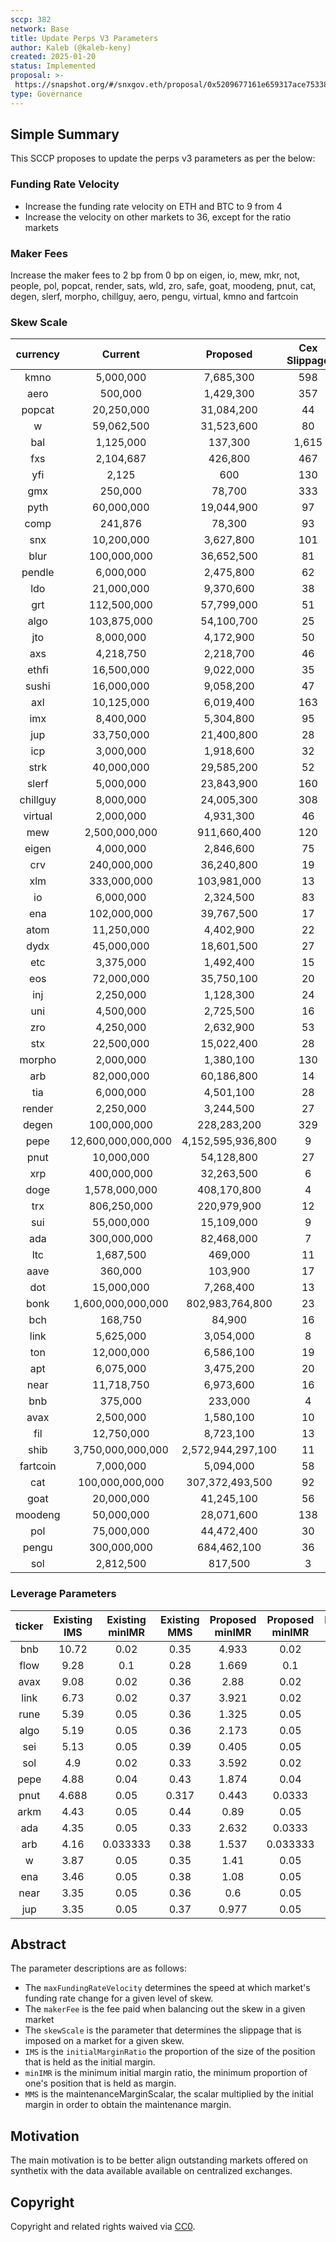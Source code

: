 ```yaml
---
sccp: 382
network: Base
title: Update Perps V3 Parameters
author: Kaleb (@kaleb-keny)
created: 2025-01-20
status: Implemented
proposal: >-
 https://snapshot.org/#/snxgov.eth/proposal/0x5209677161e659317ace75338b4cc23c57566f7ef720de6c63a62c002ef92a5b
type: Governance
---
```


## Simple Summary

This SCCP proposes to update the perps v3 parameters as per the below:

### Funding Rate Velocity
- Increase the funding rate velocity on ETH and BTC to 9 from 4
- Increase the velocity on other markets to 36, except for the ratio markets

### Maker Fees
Increase the maker fees to 2 bp from 0 bp on eigen, io, mew, mkr, not, people, pol, popcat, render, sats, wld, zro, safe, goat, moodeng, pnut, cat, degen, slerf, morpho, chillguy, aero, pengu, virtual, kmno and fartcoin

### Skew Scale

| **currency** |     **Current**    |    **Proposed**   | **Cex Slippage** | **Proposed Slippage** |
|:------------:|:------------------:|:-----------------:|:----------------:|:---------------------:|
|     kmno     |      5,000,000     |     7,685,300     |        598       |         2,392         |
|     aero     |       500,000      |     1,429,300     |        357       |         1,428         |
|    popcat    |     20,250,000     |     31,084,200    |        44        |          176          |
|       w      |     59,062,500     |     31,523,600    |        80        |          321          |
|      bal     |      1,125,000     |      137,300      |       1,615      |         6,459         |
|      fxs     |      2,104,687     |      426,800      |        467       |         1,870         |
|      yfi     |        2,125       |        600        |        130       |          512          |
|      gmx     |       250,000      |       78,700      |        333       |         1,331         |
|     pyth     |     60,000,000     |     19,044,900    |        97        |          388          |
|     comp     |       241,876      |       78,300      |        93        |          374          |
|      snx     |     10,200,000     |     3,627,800     |        101       |          404          |
|     blur     |     100,000,000    |     36,652,500    |        81        |          326          |
|    pendle    |      6,000,000     |     2,475,800     |        62        |          247          |
|      ldo     |     21,000,000     |     9,370,600     |        38        |          150          |
|      grt     |     112,500,000    |     57,799,000    |        51        |          203          |
|     algo     |     103,875,000    |     54,100,700    |        25        |           99          |
|      jto     |      8,000,000     |     4,172,900     |        50        |          198          |
|      axs     |      4,218,750     |     2,218,700     |        46        |          182          |
|     ethfi    |     16,500,000     |     9,022,000     |        35        |          141          |
|     sushi    |     16,000,000     |     9,058,200     |        47        |          187          |
|      axl     |     10,125,000     |     6,019,400     |        163       |          651          |
|      imx     |      8,400,000     |     5,304,800     |        95        |          382          |
|      jup     |     33,750,000     |     21,400,800    |        28        |          113          |
|      icp     |      3,000,000     |     1,918,600     |        32        |          127          |
|     strk     |     40,000,000     |     29,585,200    |        52        |          209          |
|     slerf    |      5,000,000     |     23,843,900    |        160       |          642          |
|   chillguy   |      8,000,000     |     24,005,300    |        308       |         1,230         |
|    virtual   |      2,000,000     |     4,931,300     |        46        |          184          |
|      mew     |    2,500,000,000   |    911,660,400    |        120       |          479          |
|     eigen    |      4,000,000     |     2,846,600     |        75        |          299          |
|      crv     |     240,000,000    |     36,240,800    |        19        |           76          |
|      xlm     |     333,000,000    |    103,981,000    |        13        |           51          |
|      io      |      6,000,000     |     2,324,500     |        83        |          334          |
|      ena     |     102,000,000    |     39,767,500    |        17        |           69          |
|     atom     |     11,250,000     |     4,402,900     |        22        |           89          |
|     dydx     |     45,000,000     |     18,601,500    |        27        |          109          |
|      etc     |      3,375,000     |     1,492,400     |        15        |           62          |
|      eos     |     72,000,000     |     35,750,100    |        20        |           81          |
|      inj     |      2,250,000     |     1,128,300     |        24        |           95          |
|      uni     |      4,500,000     |     2,725,500     |        16        |           64          |
|      zro     |      4,250,000     |     2,632,900     |        53        |          211          |
|      stx     |     22,500,000     |     15,022,400    |        28        |          110          |
|    morpho    |      2,000,000     |     1,380,100     |        130       |          521          |
|      arb     |     82,000,000     |     60,186,800    |        14        |           56          |
|      tia     |      6,000,000     |     4,501,100     |        28        |          112          |
|    render    |      2,250,000     |     3,244,500     |        27        |          107          |
|     degen    |     100,000,000    |    228,283,200    |        329       |         1,314         |
|     pepe     | 12,600,000,000,000 | 4,152,595,936,800 |         9        |           35          |
|     pnut     |     10,000,000     |     54,128,800    |        27        |          109          |
|      xrp     |     400,000,000    |     32,263,500    |         6        |           24          |
|     doge     |    1,578,000,000   |    408,170,800    |         4        |           16          |
|      trx     |     806,250,000    |    220,979,900    |        12        |           47          |
|      sui     |     55,000,000     |     15,109,000    |         9        |           34          |
|      ada     |     300,000,000    |     82,468,000    |         7        |           28          |
|      ltc     |      1,687,500     |      469,000      |        11        |           44          |
|     aave     |       360,000      |      103,900      |        17        |           69          |
|      dot     |     15,000,000     |     7,268,400     |        13        |           51          |
|     bonk     |  1,600,000,000,000 |  802,983,764,800  |        23        |           91          |
|      bch     |       168,750      |       84,900      |        16        |           64          |
|     link     |      5,625,000     |     3,054,000     |         8        |           32          |
|      ton     |     12,000,000     |     6,586,100     |        19        |           74          |
|      apt     |      6,075,000     |     3,475,200     |        20        |           80          |
|     near     |     11,718,750     |     6,973,600     |        16        |           66          |
|      bnb     |       375,000      |      233,000      |         4        |           15          |
|     avax     |      2,500,000     |     1,580,100     |        10        |           41          |
|      fil     |     12,750,000     |     8,723,100     |        13        |           54          |
|     shib     |  3,750,000,000,000 | 2,572,944,297,100 |        11        |           45          |
|   fartcoin   |      7,000,000     |     5,094,000     |        58        |          230          |
|      cat     |   100,000,000,000  |  307,372,493,500  |        92        |          367          |
|     goat     |     20,000,000     |     41,245,100    |        56        |          222          |
|    moodeng   |     50,000,000     |     28,071,600    |        138       |          550          |
|      pol     |     75,000,000     |     44,472,400    |        30        |          119          |
|     pengu    |     300,000,000    |    684,462,100    |        36        |          142          |
|      sol     |      2,812,500     |      817,500      |         3        |           12          |

### Leverage Parameters

| **ticker** | **Existing IMS** | **Existing minIMR** | **Existing MMS** | **Proposed minIMR** | **Proposed minIMR** | **Proposed MMS** |
|:----------:|:----------------:|:-------------------:|:----------------:|:-------------------:|:-------------------:|:----------------:|
|     bnb    |       10.72      |         0.02        |       0.35       |        4.933        |         0.02        |       0.401      |
|    flow    |       9.28       |         0.1         |       0.28       |        1.669        |         0.1         |       0.265      |
|    avax    |       9.08       |         0.02        |       0.36       |         2.88        |         0.02        |        0.4       |
|    link    |       6.73       |         0.02        |       0.37       |        3.921        |         0.02        |       0.415      |
|    rune    |       5.39       |         0.05        |       0.36       |        1.325        |         0.05        |       0.333      |
|    algo    |       5.19       |         0.05        |       0.36       |        2.173        |         0.05        |       0.343      |
|     sei    |       5.13       |         0.05        |       0.39       |        0.405        |         0.05        |       0.365      |
|     sol    |        4.9       |         0.02        |       0.33       |        3.592        |         0.02        |       0.391      |
|    pepe    |       4.88       |         0.04        |       0.43       |        1.874        |         0.04        |       0.345      |
|    pnut    |       4.688      |         0.05        |       0.317      |        0.443        |        0.0333       |       0.38       |
|    arkm    |       4.43       |         0.05        |       0.44       |         0.89        |         0.05        |       0.334      |
|     ada    |       4.35       |         0.05        |       0.33       |        2.632        |        0.0333       |       0.355      |
|     arb    |       4.16       |       0.033333      |       0.38       |        1.537        |       0.033333      |       0.388      |
|      w     |       3.87       |         0.05        |       0.35       |         1.41        |         0.05        |       0.35       |
|     ena    |       3.46       |         0.05        |       0.38       |         1.08        |         0.05        |       0.344      |
|    near    |       3.35       |         0.05        |       0.36       |         0.6         |         0.05        |       0.337      |
|     jup    |       3.35       |         0.05        |       0.37       |        0.977        |         0.05        |       0.346      |


## Abstract


The parameter descriptions are as follows:
- The `maxFundingRateVelocity` determines the speed at which market's funding rate change for a given level of skew.
- The `makerFee` is the fee paid when balancing out the skew in a given market
- The `skewScale` is the parameter that determines the slippage that is imposed on a market for a given skew.
- `IMS` is the `initialMarginRatio` the proportion of the size of the position that is held as the initial margin.
- `minIMR` is the minimum initial margin ratio, the minimum proportion of one's position that is held as margin.
- `MMS` is the maintenanceMarginScalar, the scalar multiplied by the initial margin in order to obtain the maintenance margin.


## Motivation

The main motivation is to be better align outstanding markets offered on synthetix with the data available available on centralized exchanges. 

## Copyright

Copyright and related rights waived via [CC0](https://creativecommons.org/publicdomain/zero/1.0/).
